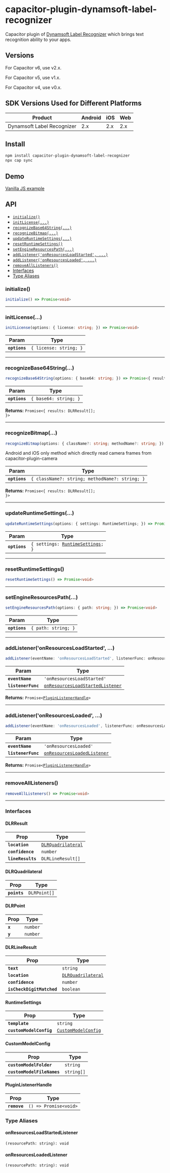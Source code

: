 # capacitor-plugin-dynamsoft-label-recognizer

Capacitor plugin of [Dynamsoft Label Recognizer](https://www.dynamsoft.com/label-recognition/overview/) which brings text recognition ability to your apps.

## Versions

For Capacitor v6, use v2.x.

For Capacitor v5, use v1.x.

For Capacitor v4, use v0.x.

## SDK Versions Used for Different Platforms

| Product      | Android |    iOS  | Web |
| ----------- | ----------- | -----------  | -----------  |
| Dynamsoft Label Recognizer    | 2.x       | 2.x     | 2.x |

## Install

```bash
npm install capacitor-plugin-dynamsoft-label-recognizer
npx cap sync
```

## Demo

[Vanilla JS example](https://github.com/tony-xlh/capacitor-plugin-dynamsoft-label-recognizer/tree/main/example)

## API

<docgen-index>

* [`initialize()`](#initialize)
* [`initLicense(...)`](#initlicense)
* [`recognizeBase64String(...)`](#recognizebase64string)
* [`recognizeBitmap(...)`](#recognizebitmap)
* [`updateRuntimeSettings(...)`](#updateruntimesettings)
* [`resetRuntimeSettings()`](#resetruntimesettings)
* [`setEngineResourcesPath(...)`](#setengineresourcespath)
* [`addListener('onResourcesLoadStarted', ...)`](#addlisteneronresourcesloadstarted)
* [`addListener('onResourcesLoaded', ...)`](#addlisteneronresourcesloaded)
* [`removeAllListeners()`](#removealllisteners)
* [Interfaces](#interfaces)
* [Type Aliases](#type-aliases)

</docgen-index>

<docgen-api>
<!--Update the source file JSDoc comments and rerun docgen to update the docs below-->

### initialize()

```typescript
initialize() => Promise<void>
```

--------------------


### initLicense(...)

```typescript
initLicense(options: { license: string; }) => Promise<void>
```

| Param         | Type                              |
| ------------- | --------------------------------- |
| **`options`** | <code>{ license: string; }</code> |

--------------------


### recognizeBase64String(...)

```typescript
recognizeBase64String(options: { base64: string; }) => Promise<{ results: DLRResult[]; }>
```

| Param         | Type                             |
| ------------- | -------------------------------- |
| **`options`** | <code>{ base64: string; }</code> |

**Returns:** <code>Promise&lt;{ results: DLRResult[]; }&gt;</code>

--------------------


### recognizeBitmap(...)

```typescript
recognizeBitmap(options: { className?: string; methodName?: string; }) => Promise<{ results: DLRResult[]; }>
```

Android and iOS only method which directly read camera frames from capacitor-plugin-camera

| Param         | Type                                                      |
| ------------- | --------------------------------------------------------- |
| **`options`** | <code>{ className?: string; methodName?: string; }</code> |

**Returns:** <code>Promise&lt;{ results: DLRResult[]; }&gt;</code>

--------------------


### updateRuntimeSettings(...)

```typescript
updateRuntimeSettings(options: { settings: RuntimeSettings; }) => Promise<void>
```

| Param         | Type                                                                       |
| ------------- | -------------------------------------------------------------------------- |
| **`options`** | <code>{ settings: <a href="#runtimesettings">RuntimeSettings</a>; }</code> |

--------------------


### resetRuntimeSettings()

```typescript
resetRuntimeSettings() => Promise<void>
```

--------------------


### setEngineResourcesPath(...)

```typescript
setEngineResourcesPath(options: { path: string; }) => Promise<void>
```

| Param         | Type                           |
| ------------- | ------------------------------ |
| **`options`** | <code>{ path: string; }</code> |

--------------------


### addListener('onResourcesLoadStarted', ...)

```typescript
addListener(eventName: 'onResourcesLoadStarted', listenerFunc: onResourcesLoadStartedListener) => Promise<PluginListenerHandle>
```

| Param              | Type                                                                                      |
| ------------------ | ----------------------------------------------------------------------------------------- |
| **`eventName`**    | <code>'onResourcesLoadStarted'</code>                                                     |
| **`listenerFunc`** | <code><a href="#onresourcesloadstartedlistener">onResourcesLoadStartedListener</a></code> |

**Returns:** <code>Promise&lt;<a href="#pluginlistenerhandle">PluginListenerHandle</a>&gt;</code>

--------------------


### addListener('onResourcesLoaded', ...)

```typescript
addListener(eventName: 'onResourcesLoaded', listenerFunc: onResourcesLoadedListener) => Promise<PluginListenerHandle>
```

| Param              | Type                                                                            |
| ------------------ | ------------------------------------------------------------------------------- |
| **`eventName`**    | <code>'onResourcesLoaded'</code>                                                |
| **`listenerFunc`** | <code><a href="#onresourcesloadedlistener">onResourcesLoadedListener</a></code> |

**Returns:** <code>Promise&lt;<a href="#pluginlistenerhandle">PluginListenerHandle</a>&gt;</code>

--------------------


### removeAllListeners()

```typescript
removeAllListeners() => Promise<void>
```

--------------------


### Interfaces


#### DLRResult

| Prop              | Type                                                          |
| ----------------- | ------------------------------------------------------------- |
| **`location`**    | <code><a href="#dlrquadrilateral">DLRQuadrilateral</a></code> |
| **`confidence`**  | <code>number</code>                                           |
| **`lineResults`** | <code>DLRLineResult[]</code>                                  |


#### DLRQuadrilateral

| Prop         | Type                    |
| ------------ | ----------------------- |
| **`points`** | <code>DLRPoint[]</code> |


#### DLRPoint

| Prop    | Type                |
| ------- | ------------------- |
| **`x`** | <code>number</code> |
| **`y`** | <code>number</code> |


#### DLRLineResult

| Prop                      | Type                                                          |
| ------------------------- | ------------------------------------------------------------- |
| **`text`**                | <code>string</code>                                           |
| **`location`**            | <code><a href="#dlrquadrilateral">DLRQuadrilateral</a></code> |
| **`confidence`**          | <code>number</code>                                           |
| **`isCheckDigitMatched`** | <code>boolean</code>                                          |


#### RuntimeSettings

| Prop                    | Type                                                            |
| ----------------------- | --------------------------------------------------------------- |
| **`template`**          | <code>string</code>                                             |
| **`customModelConfig`** | <code><a href="#custommodelconfig">CustomModelConfig</a></code> |


#### CustomModelConfig

| Prop                       | Type                  |
| -------------------------- | --------------------- |
| **`customModelFolder`**    | <code>string</code>   |
| **`customModelFileNames`** | <code>string[]</code> |


#### PluginListenerHandle

| Prop         | Type                                      |
| ------------ | ----------------------------------------- |
| **`remove`** | <code>() =&gt; Promise&lt;void&gt;</code> |


### Type Aliases


#### onResourcesLoadStartedListener

<code>(resourcePath: string): void</code>


#### onResourcesLoadedListener

<code>(resourcePath: string): void</code>

</docgen-api>
